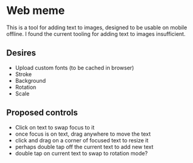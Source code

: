 # Web meme

This is a tool for adding text to images, designed to be usable on mobile offline. I found the current tooling for adding text to images insufficient.

## Desires

- Upload custom fonts (to be cached in browser)
- Stroke
- Background
- Rotation
- Scale

## Proposed controls

- Click on text to swap focus to it
- once focus is on text, drag anywhere to move the text
- click and drag on a corner of focused text to resize it
- perhaps double tap off the current text to add new text
- double tap on current text to swap to rotation mode?
